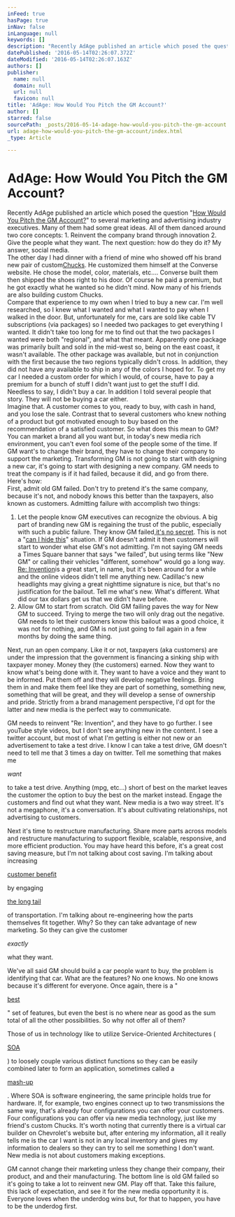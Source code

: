 ```yaml
---
inFeed: true
hasPage: true
inNav: false
inLanguage: null
keywords: []
description: "Recently AdAge published an article which posed the question \"How Would You Pitch the GM Account?\" to several marketing and advertising industry executives. Many of them had some great ideas. All of them danced around two core concepts: 1. Reinvent the company brand through innovation 2. Give the people what they want. The next question: how do they do it? My answer, social media.  The other day I had dinner with a friend of mine who showed off his brand new pair of customChucks. He customized them himself at the Converse website. He chose the model, color, materials, etc.... Converse built them then shipped the shoes right to his door. Of course he paid a premium, but he got exactly what he wanted so he didn't mind. Now many of his friends are also building custom Chucks.  Compare that experience to my own when I tried to buy a new car. I'm well researched, so I knew what I wanted and what I wanted to pay when I walked in the door. But, unfortunately for me, cars are sold like cable TV subscriptions (via packages) so I needed two packages to get everything I wanted. It didn't take too long for me to find out that the two packages I wanted were both \"regional\", and what that meant. Apparently one package was primarily built and sold in the mid-west so, being on the east coast, it wasn't available. The other package was available, but not in conjunction with the first because the two regions typically didn't cross. In addition, they did not have any available to ship in any of the colors I hoped for. To get my car I needed a custom order for which I would, of course, have to pay a premium for a bunch of stuff I didn't want just to get the stuff I did. Needless to say, I didn't buy a car. In addition I told several people that story. They will not be buying a car either.  Imagine that. A customer comes to you, ready to buy, with cash in hand, and you lose the sale. Contrast that to several customers who knew nothing of a product but got motivated enough to buy based on the recommendation of a satisfied customer. So what does this mean to GM?  You can market a brand all you want but, in today's new media rich environment, you can't even fool some of the people some of the time. If GM want's to change their brand, they have to change their company to support the marketing. Transforming GM is not going to start with designing a new car, it's going to start with designing a new company. GM needs to treat the company is if it had failed, because it did, and go from there. Here's how:  First, admit old GM failed. Don't try to pretend it's the same company, because it's not, and nobody knows this better than the taxpayers, also known as customers. Admitting failure with accomplish two things: "
datePublished: '2016-05-14T02:26:07.372Z'
dateModified: '2016-05-14T02:26:07.163Z'
authors: []
publisher:
  name: null
  domain: null
  url: null
  favicon: null
title: 'AdAge: How Would You Pitch the GM Account?'
author: []
starred: false
sourcePath: _posts/2016-05-14-adage-how-would-you-pitch-the-gm-account.md
url: adage-how-would-you-pitch-the-gm-account/index.html
_type: Article

---
```

# AdAge: How Would You Pitch the GM Account?

Recently AdAge published an article which posed the question "[How Would You Pitch the GM Account?][0]" to several marketing and advertising industry executives. Many of them had some great ideas. All of them danced around two core concepts: 1\. Reinvent the company brand through innovation 2\. Give the people what they want. The next question: how do they do it? My answer, social media.  
The other day I had dinner with a friend of mine who showed off his brand new pair of custom[Chucks][1]. He customized them himself at the Converse website. He chose the model, color, materials, etc.... Converse built them then shipped the shoes right to his door. Of course he paid a premium, but he got exactly what he wanted so he didn't mind. Now many of his friends are also building custom Chucks.  
Compare that experience to my own when I tried to buy a new car. I'm well researched, so I knew what I wanted and what I wanted to pay when I walked in the door. But, unfortunately for me, cars are sold like cable TV subscriptions (via packages) so I needed two packages to get everything I wanted. It didn't take too long for me to find out that the two packages I wanted were both "regional", and what that meant. Apparently one package was primarily built and sold in the mid-west so, being on the east coast, it wasn't available. The other package was available, but not in conjunction with the first because the two regions typically didn't cross. In addition, they did not have any available to ship in any of the colors I hoped for. To get my car I needed a custom order for which I would, of course, have to pay a premium for a bunch of stuff I didn't want just to get the stuff I did. Needless to say, I didn't buy a car. In addition I told several people that story. They will not be buying a car either.  
Imagine that. A customer comes to you, ready to buy, with cash in hand, and you lose the sale. Contrast that to several customers who knew nothing of a product but got motivated enough to buy based on the recommendation of a satisfied customer. So what does this mean to GM?  
You can market a brand all you want but, in today's new media rich environment, you can't even fool some of the people some of the time. If GM want's to change their brand, they have to change their company to support the marketing. Transforming GM is not going to start with designing a new car, it's going to start with designing a new company. GM needs to treat the company is if it had failed, because it did, and go from there. Here's how:  
First, admit old GM failed. Don't try to pretend it's the same company, because it's not, and nobody knows this better than the taxpayers, also known as customers. Admitting failure with accomplish two things:

1. Let the people know GM executives can recognize the obvious. A big part of branding new GM is regaining the trust of the public, especially with such a public failure. They know GM failed,[it's no secret][2]. This is not a "[can I hide this][3]" situation. If GM doesn't admit it then customers will start to wonder what else GM's not admitting. I'm not saying GM needs a Times Square banner that says "we failed", but using terms like "New GM" or calling their vehicles "different, somehow" would go a long way. [Re: Invention][4]is a great start, in name, but it's been around for a while and the online videos didn't tell me anything new. Cadillac's new headlights may giving a great nighttime signature is nice, but that's no justification for the bailout. Tell me what's new. What's different. What did our tax dollars get us that we didn't have before.  
2. Allow GM to start from scratch. Old GM failing paves the way for New GM to succeed. Trying to merge the two will only drag out the negative. GM needs to let their customers know this bailout was a good choice, it was not for nothing, and GM is not just going to fail again in a few months by doing the same thing.

Next, run an open company.  Like it or not, taxpayers (aka customers) are under the impression that the government is financing a sinking ship with taxpayer money.  Money they (the customers) earned.  Now they want to know what's being done with it.  They want to have a voice and they want to be informed.  Put them off and they will develop negative feelings.  Bring them in and make them feel like they are part of something, something new, something that will be great, and they will develop a sense of ownership and pride.  Strictly from a brand management perspective, I'd opt for the latter and new media is the perfect way to communicate.

GM needs to reinvent "Re: Invention", and they have to go further.  I see youTube style videos, but I don't see anything new in the content.  I see a twitter account, but most of what I'm getting is either not new or an advertisement to take a test drive.  I know I can take a test drive, GM doesn't need to tell me that 3 times a day on twitter.  Tell me something that makes me

_want_

to take a test drive. Anything (mpg, etc...) short of best on the market leaves the customer the option to buy the best on the market instead. Engage the customers and find out what they want. New media is a two way street. It's not a megaphone, it's a conversation. It's about cultivating relationships, not advertising to customers.

Next it's time to restructure manufacturing.  Share more parts across models and restructure manufacturing to support flexible, scalable, responsive, and more efficient production.  You may have heard this before, it's a great cost saving measure, but I'm not talking about cost saving.  I'm talking about increasing

[customer benefit][5]

by engaging

[the long tail][6]

of transportation. I'm talking about re-engineering how the parts themselves fit together. Why? So they can take advantage of new marketing. So they can give the customer

_exactly_

what they want.

We've all said GM should build a car people want to buy, the problem is identifying that car.  What are the features?  No one knows.  No one knows because it's different for everyone.  Once again, there is a "

[best][7]

" set of features, but even the best is no where near as good as the sum total of all the other possibilities. So why not offer all of them?

Those of us in technology like to utilize Service-Oriented Architectures (

[SOA][8]

) to loosely couple various distinct functions so they can be easily combined later to form an application, sometimes called a

[mash-up][9]

. Where SOA is software engineering, the same principle holds true for hardware. If, for example, two engines connect up to two transmissions the same way, that's already four configurations you can offer your customers. Four configurations you can offer via new media technology, just like my friend's custom Chucks. It's worth noting that currently there is a virtual car builder on Chevrolet's website but, after entering my information, all it really tells me is the car I want is not in any local inventory and gives my information to dealers so they can try to sell me something I don't want. New media is not about customers making exceptions.

GM cannot change their marketing unless they change their company, their product, and and their manufacturing.  The bottom line is old GM failed so it's going to take a lot to reinvent new GM.  Play off that.  Take this failure, this lack of expectation, and see it for the new media opportunity it is.  Everyone loves when the underdog wins but, for that to happen, you have to be the underdog first.

[0]: http://adage.com/article?article_id=136975 "How Would You Pitch the GM Account"
[1]: http://www.converse.com/#/products/shoes/converseOne/scratch-----31 "Custom Converse"
[2]: http://search.time.com/results.html?N=46&Nty=1&Ntt=GM&x=23&y=8&srchCat=Covers "Time magazine GM covers"
[3]: http://www.cs.virginia.edu/~asb/teaching/cs101-fall05/hws/hwj3/ProblemSolving.gif "Problem Solving Workflow"
[4]: http://www.gmreinvention.com/ "Re: Invention"
[5]: /2009/05/the-value-of-new-media-marketing/ "The Value of New Media"
[6]: http://en.wikipedia.org/wiki/The_Long_Tail "The Long tail"
[7]: /2009/06/the-best-day-to-send-an-email/ "The Best Day to Send an Email"
[8]: http://en.wikipedia.org/wiki/Service-oriented_architecture "Service-Oriented Architecture"
[9]: http://en.wikipedia.org/wiki/Mashup_(web_application_hybrid) "Mash-up"